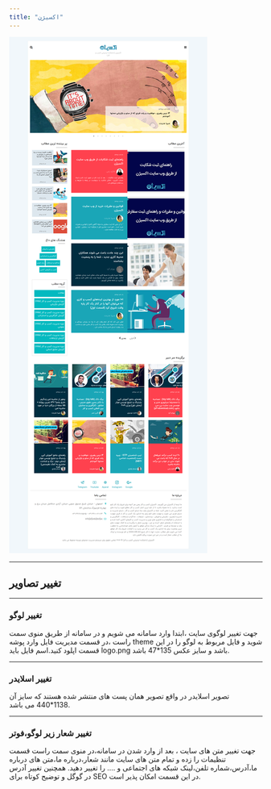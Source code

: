 ```yaml
---
title: "اکسیژن"
---
```


![my package](odo.ac.png)

____
## تغییر تصاویر
___
### تغییر لوگو

جهت تغییر لوگوی سایت ،ابتدا وارد سامانه می شویم و در سامانه از طریق منوی سمت راست ،در قسمت مدیریت فایل وارد پوشه theme شوید و فایل مربوط به لوگو را در این قسمت اپلود کنید.اسم فایل باید logo.png باشد و سایز عکس 135*47 باشد.

___
### تغییر اسلایدر
تصویر اسلایدر در واقع تصویر همان پست های منتشر شده هستند که سایز آن 1138*440 می باشد.

______


### تغییر شعار زیر لوگو،فوتر 
جهت تغییر متن های سایت ، بعد از وارد شدن در سامانه،در منوی سمت راست قسمت تنظیمات را زده و تمام متن های سایت مانند شعار،درباره ما،متن های درباره ما،آدرس،شماره تلفن،لینک شبکه های اجتماعی و .... را تغییر دهید.
همچنین تغییر آدرس در گوگل  و توضیح کوتاه برای SEO در این قسمت امکان پذیر است.	



